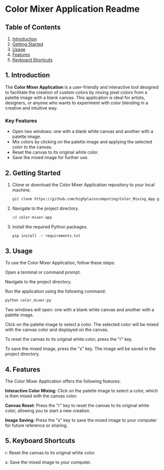 # Color Mixer Application Readme

## Table of Contents

1. [Introduction](#introduction)
2. [Getting Started](#getting-started)
3. [Usage](#usage)
4. [Features](#features)
5. [Keyboard Shortcuts](#keyboard-shortcuts)
## 1. Introduction

The **Color Mixer Application** is a user-friendly and interactive tool designed to facilitate the creation of custom colors by mixing pixel colors from a palette image with a blank canvas. This application is ideal for artists, designers, or anyone who wants to experiment with color blending in a creative and intuitive way.

### Key Features

- Open two windows: one with a blank white canvas and another with a palette image.
- Mix colors by clicking on the palette image and applying the selected color to the canvas.
- Reset the canvas to its original white color.
- Save the mixed image for further use.

## 2. Getting Started

1. Clone or download the Color Mixer Application repository to your local machine.

   ```bash
   git clone https://github.com/highplainscomputing/Color_Mixing_App.git

2. Navigate to the project directory.
  
   ```bash
   cd color-mixer-app

3. Install the required Python packages.
  
   ```bash
   pip install -r requirements.txt

## 3. Usage

To use the Color Mixer Application,
follow these steps:

Open a terminal or command prompt.

Navigate to the project directory.

Run the application using the following command:

   ```bash
   python color_mixer.py

```
Two windows will open: one with a blank white canvas and another with a palette image.

Click on the palette image to select a color. The selected color will be mixed with the canvas color and displayed on the canvas.

To reset the canvas to its original white color, press the "r" key.

To save the mixed image, press the "s" key. The image will be saved in the project directory.

## 4. Features
The Color Mixer Application offers the following features:

**Interactive Color Mixing**: Click on the palette image to select a color, which is then mixed with the canvas color.

**Canvas Reset**: Press the "r" key to reset the canvas to its original white color, allowing you to start a new creation.

**Image Saving**: Press the "s" key to save the mixed image to your computer for future reference or sharing.

## 5. Keyboard Shortcuts

r: Reset the canvas to its original white color.

s: Save the mixed image to your computer.
